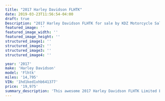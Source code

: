 ```yaml
---
title: "2017 Harley Davidson FLHTK"
date: 2019-03-23T11:56:54-04:00
draft: true
Description: "2017 Harley Davidson FLHTK for sale by KDZ Motorcycle Sales & Service. This awesome Limited Edition motorcycle is immediately road ready. Includes all the available options. Priced $3,000 below book value!"
featured_image: ''
featured_image_width: ''
featured_image_height: ''
structured_image1: ''
structured_image2: ''
structured_image3: ''
structured_image4: ''

year: '2017'
make: 'Harley Davidson'
model: 'Flhtk'
miles: '14,795'
VIN: '1hd1ked1xhb641377'
price: '19,975'
summary_description: 'This awesome 2017 Harley Davidson FLHTK Limited Edition motorcycle is ready for the road. Includes all the available options. Priced $3,000 below book value!'
---
```

